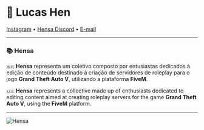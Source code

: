 # 💬 Lucas Hen
<a href="https://instagram.com/soulucashen/">Instagram</a> • <a href="https://discord.gg/95mzD4v5Sg">Hensa Discord</a> • <a href="mailto:lhdsa@icloud.com">E-mail</a> 

-------

### 📚 Hensa
`🇧🇷` **Hensa** representa um coletivo composto por entusiastas dedicados à edição de conteúdo destinado à criação de servidores de roleplay para o jogo **Grand Theft Auto V**, utilizando a plataforma **FiveM**.

`🇺🇸` **Hensa** represents a collective made up of enthusiasts dedicated to editing content aimed at creating roleplay servers for the game **Grand Theft Auto V**, using the **FiveM** platform.

-------

![Hensa](https://hensa.store/Mawu/image/LogoHensa.png "Hensa")
